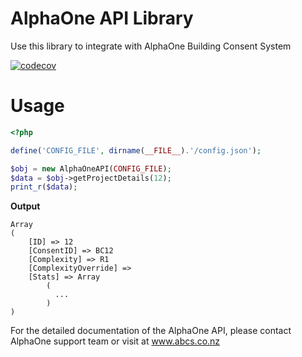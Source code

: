 # AlphaOne API Library
 Use this library to integrate with AlphaOne Building Consent System

[![codecov](https://codecov.io/gh/camilord/alphaone_api/branch/master/graph/badge.svg)](https://codecov.io/gh/camilord/alphaone_api)

# Usage
```php
<?php

define('CONFIG_FILE', dirname(__FILE__).'/config.json');

$obj = new AlphaOneAPI(CONFIG_FILE);
$data = $obj->getProjectDetails(12);
print_r($data);

```

**Output**
```text
Array
(
    [ID] => 12
    [ConsentID] => BC12
    [Complexity] => R1
    [ComplexityOverride] => 
    [Stats] => Array
        (
          ...
        )
)
```

For the detailed documentation of the AlphaOne API, please contact AlphaOne support team or visit at www.abcs.co.nz
